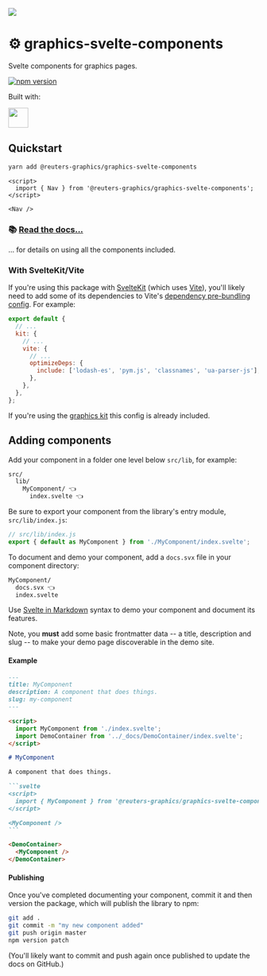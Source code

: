 ![](https://graphics.thomsonreuters.com/style-assets/images/logos/reuters-graphics-logo/svg/graphics-logo-color-dark.svg)

# ⚙️ graphics-svelte-components

Svelte components for graphics pages.

[![npm version](https://badge.fury.io/js/%40reuters-graphics%2Fgraphics-svelte-components.svg)](https://badge.fury.io/js/%40reuters-graphics%2Fgraphics-svelte-components)

Built with:

<a href="https://kit.svelte.dev/" target="_blank">
<img src="https://kit.svelte.dev/images/svelte-kit-horizontal.svg" height="40" />
</a>

## Quickstart

```bash
yarn add @reuters-graphics/graphics-svelte-components
```

```svelte
<script>
  import { Nav } from '@reuters-graphics/graphics-svelte-components';
</script>

<Nav />
```

### 📚 [Read the docs...](https://reuters-graphics.github.io/graphics-svelte-components/)

... for details on using all the components included.

### With SvelteKit/Vite

If you're using this package with [SvelteKit](https://kit.svelte.dev/) (which uses [Vite](https://vitejs.dev/)), you'll likely need to add some of its dependencies to Vite's [dependency pre-bundling config](https://vitejs.dev/guide/dep-pre-bundling.html). For example:

```javascript
export default {
  // ...
  kit: {
    // ...
    vite: {
      // ...
      optimizeDeps: {
        include: ['lodash-es', 'pym.js', 'classnames', 'ua-parser-js'],
      },
    },
  },
};
```

If you're using the [graphics kit](https://github.com/reuters-graphics/bluprint_graphics-kit) this config is already included.

## Adding components

Add your component in a folder one level below `src/lib`, for example:

```bash
src/
  lib/
    MyComponent/ 👈
      index.svelte 👈
```

Be sure to export your component from the library's entry module, `src/lib/index.js`:

```javascript
// src/lib/index.js
export { default as MyComponent } from './MyComponent/index.svelte';
```

To document and demo your component, add a `docs.svx` file in your component directory:

```bash
MyComponent/
  docs.svx 👈
  index.svelte
```

Use [Svelte in Markdown](https://mdsvex.com/) syntax to demo your component and document its features.

Note, you **must** add some basic frontmatter data -- a title, description and slug -- to make your demo page discoverable in the demo site.

#### Example

````markdown
---
title: MyComponent
description: A component that does things.
slug: my-component
---

<script>
  import MyComponent from './index.svelte';
  import DemoContainer from '../_docs/DemoContainer/index.svelte';
</script>

# MyComponent

A component that does things.

```svelte
<script>
  import { MyComponent } from '@reuters-graphics/graphics-svelte-components';
</script>

<MyComponent />
```

<DemoContainer>
  <MyComponent />
</DemoContainer>
````

#### Publishing

Once you've completed documenting your component, commit it and then version the package, which will publish the library to npm:

```bash
git add .
git commit -m "my new component added"
git push origin master
npm version patch
```

(You'll likely want to commit and push again once published to update the docs on GitHub.)

